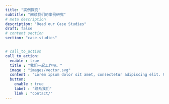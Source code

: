 ```yaml
---
title: "实例探究"
subtitle: "阅读我们的案例研究"
# meta description
description: "Read our Case Studies"
draft: false
# content section
section: "case-studies"


# call_to_action
call_to_action:
  enable : true
  title : "我们一起工作吧。"
  image : "images/vector.svg"
  content : "Lorem ipsum dolor sit amet, consectetur adipiscing elit. Consequat tristique eget amet, tempus eu at consecttur."
  button:
    enable : true
    label : "联系我们"
    link : "contact/"
---
```


